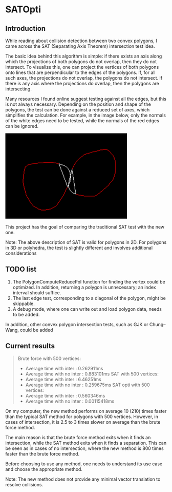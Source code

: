 ﻿# SATOpti

## Introduction

While reading about collision detection between two convex polygons, I came across the SAT (Separating Axis Theorem) intersection test idea.

The basic idea behind this algorithm is simple: if there exists an axis along which the projections of both polygons do not overlap, then they do not intersect. To visualize this, one can project the vertices of both polygons onto lines that are perpendicular to the edges of the polygons. If, for all such axes, the projections do not overlap, the polygons do not intersect. If there is any axis where the projections do overlap, then the polygons are intersecting.

Many resources I found online suggest testing against all the edges, but this is not always necessary. Depending on the position and shape of the polygons, the test can be done against a reduced set of axes, which simplifies the calculation.
For example, in the image below, only the normals of the white edges need to be tested, while the normals of the red edges can be ignored.

![Screenshot](images/PolIntersection.png)

This project has the goal of comparing the traditional SAT test with the new one.

Note: The above description of SAT is valid for polygons in 2D. For polygons in 3D or polyhedra, the test is slightly different and involves additional considerations


## TODO list
  

1. The PolygonComputeReducePol function for finding the vertex could be optimized. In addition, returning a polygon is unnecessary; an index interval should suffice.
2. The last edge test, corresponding to a diagonal of the polygon, might be skippable.
3. A debug mode, where one can write out and load polygon data, needs to be added. 

In addition, other convex polygon intersection tests, such as GJK or Chung–Wang, could be added



## Current results 

> Brute force with 500 vertices:
> - Average time with inter : 0.262911ms
> - Average time with no inter : 0.883101ms
> SAT with 500 vertices:
> - Average time with inter : 6.46251ms
> - Average time with no inter : 0.259675ms
> SAT opti with 500 vertices:
> - Average time with inter : 0.560346ms
> - Average time with no inter : 0.00115418ms

On my computer, the new method performs on average 10 (210) times faster than the typical SAT method for polygons with 500 vertices. However, in cases of intersection, it is 2.5 to 3 times slower on average than the brute force method.

The main reason is that the brute force method exits when it finds an intersection, while the SAT method exits when it finds a separation. This can be seen as in cases of no intersection, where the new method is 800 times faster than the brute force method.

Before choosing to use any method, one needs to understand its use case and choose the appropriate method.

Note: The new method does not provide any minimal vector translation to resolve collisions.


